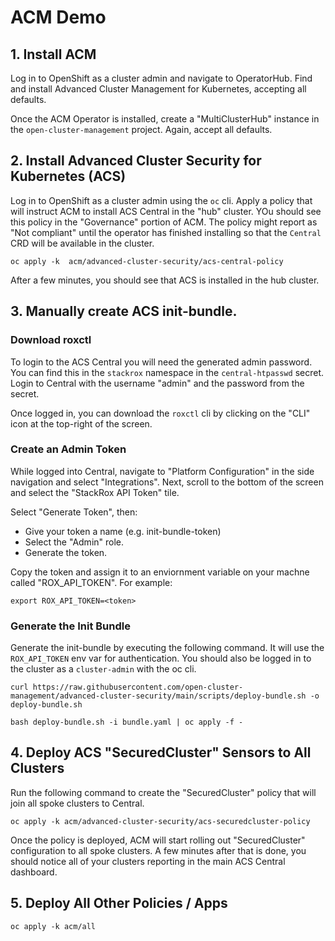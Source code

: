 # ACM Demo

## 1. Install ACM

Log in to OpenShift as a cluster admin and navigate to OperatorHub.  Find and install Advanced Cluster Management for Kubernetes, accepting all defaults.

Once the ACM Operator is installed, create a "MultiClusterHub" instance in the `open-cluster-management` project.  Again, accept all defaults.

## 2. Install Advanced Cluster Security for Kubernetes (ACS)

Log in to OpenShift as a cluster admin using the `oc` cli.  Apply a policy that will instruct ACM to install ACS Central in the "hub" cluster.  YOu should see this policy in the "Governance" portion of ACM.  The policy might report as "Not compliant" until the operator has finished installing so that the `Central` CRD will be available in the cluster.

```
oc apply -k  acm/advanced-cluster-security/acs-central-policy
```

After a few minutes, you should see that ACS is installed in the hub cluster.

## 3. Manually create ACS init-bundle.

### Download roxctl

To login to the ACS Central you will need the generated admin password.  You can find this in the `stackrox` namespace in the `central-htpasswd` secret.  Login to Central with the username "admin" and the password from the secret.

Once logged in, you can download the `roxctl` cli by clicking on the "CLI" icon at the top-right of the screen.

### Create an Admin Token

While logged into Central, navigate to "Platform Configuration" in the side navigation and select "Integrations".  Next, scroll to the bottom of the screen and select the "StackRox API Token" tile.

Select "Generate Token", then:
* Give your token a name (e.g. init-bundle-token)
* Select the "Admin" role.
* Generate the token.

Copy the token and assign it to an enviornment variable on your machne called "ROX_API_TOKEN".  For example:

```
export ROX_API_TOKEN=<token>
```

### Generate the Init Bundle

Generate the init-bundle by executing the following command.  It will use the `ROX_API_TOKEN` env var for authentication.  You should also be logged in to the cluster as a `cluster-admin` with the oc cli.

```
curl https://raw.githubusercontent.com/open-cluster-management/advanced-cluster-security/main/scripts/deploy-bundle.sh -o deploy-bundle.sh

bash deploy-bundle.sh -i bundle.yaml | oc apply -f -
```

## 4. Deploy ACS "SecuredCluster" Sensors to All Clusters

Run the following command to create the "SecuredCluster" policy that will join all spoke clusters to Central.

```
oc apply -k acm/advanced-cluster-security/acs-securedcluster-policy
```

Once the policy is deployed, ACM will start rolling out "SecuredCluster" configuration to all spoke clusters.  A few minutes after that is done, you should notice all of your clusters reporting in the main ACS Central dashboard.

## 5. Deploy All Other Policies / Apps

```
oc apply -k acm/all
```